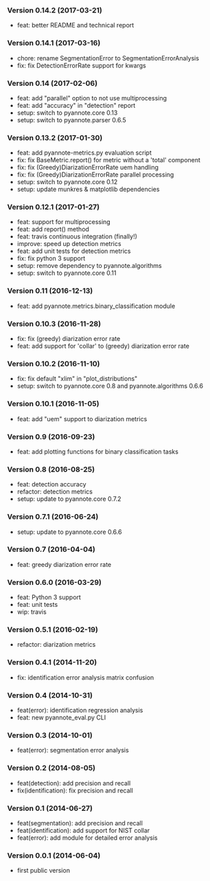 ### Version 0.14.2 (2017-03-21)

  - feat: better README and technical report

### Version 0.14.1 (2017-03-16)

  - chore: rename SegmentationError to SegmentationErrorAnalysis
  - fix: fix DetectionErrorRate support for kwargs

### Version 0.14 (2017-02-06)

  - feat: add "parallel" option to not use multiprocessing
  - feat: add "accuracy" in "detection" report
  - setup: switch to pyannote.core 0.13
  - setup: switch to pyannote.parser 0.6.5

### Version 0.13.2 (2017-01-30)

  - feat: add pyannote-metrics.py evaluation script
  - fix: fix BaseMetric.report() for metric without a 'total' component
  - fix: fix (Greedy)DiarizationErrorRate uem handling
  - fix: fix (Greedy)DiarizationErrorRate parallel processing
  - setup: switch to pyannote.core 0.12
  - setup: update munkres & matplotlib dependencies

### Version 0.12.1 (2017-01-27)

  - feat: support for multiprocessing
  - feat: add report() method
  - feat: travis continuous integration (finally!)
  - improve: speed up detection metrics
  - feat: add unit tests for detection metrics
  - fix: fix python 3 support
  - setup: remove dependency to pyannote.algorithms
  - setup: switch to pyannote.core 0.11

### Version 0.11 (2016-12-13)

  - feat: add pyannote.metrics.binary_classification module

### Version 0.10.3 (2016-11-28)

  - fix: fix (greedy) diarization error rate
  - feat: add support for 'collar' to (greedy) diarization error rate

### Version 0.10.2 (2016-11-10)

  - fix: fix default "xlim" in "plot_distributions"
  - setup: switch to pyannote.core 0.8 and pyannote.algorithms 0.6.6

### Version 0.10.1 (2016-11-05)

  - feat: add "uem" support to diarization metrics

### Version 0.9 (2016-09-23)

  - feat: add plotting functions for binary classification tasks

### Version 0.8 (2016-08-25)

  - feat: detection accuracy
  - refactor: detection metrics
  - setup: update to pyannote.core 0.7.2

### Version 0.7.1 (2016-06-24)

  - setup: update to pyannote.core 0.6.6

### Version 0.7 (2016-04-04)

  - feat: greedy diarization error rate

### Version 0.6.0 (2016-03-29)

  - feat: Python 3 support
  - feat: unit tests
  - wip: travis

### Version 0.5.1 (2016-02-19)

  - refactor: diarization metrics

### Version 0.4.1 (2014-11-20)

  - fix: identification error analysis matrix confusion

### Version 0.4 (2014-10-31)

  - feat(error): identification regression analysis
  - feat: new pyannote_eval.py CLI

### Version 0.3 (2014-10-01)

  - feat(error): segmentation error analysis

### Version 0.2 (2014-08-05)

  - feat(detection): add precision and recall
  - fix(identification): fix precision and recall

### Version 0.1 (2014-06-27)

  - feat(segmentation): add precision and recall
  - feat(identification): add support for NIST collar
  - feat(error): add module for detailed error analysis

### Version 0.0.1 (2014-06-04)

  - first public version
